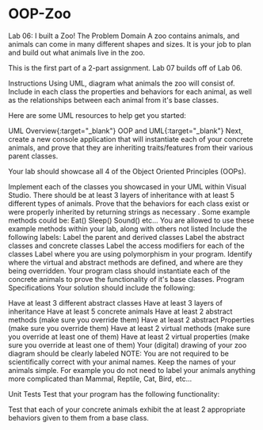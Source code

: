 # OOP-Zoo
Lab 06: I built a Zoo!
The Problem Domain
A zoo contains animals, and animals can come in many different shapes and sizes. It is your job to plan and build out what animals live in the zoo.

This is the first part of a 2-part assignment. Lab 07 builds off of Lab 06.

Instructions
Using UML, diagram what animals the zoo will consist of. Include in each class the properties and behaviors for each animal, as well as the relationships between each animal from it's base classes.

Here are some UML resources to help get you started:

UML Overview{:target="_blank"}
OOP and UML{:target="_blank"}
Next, create a new console application that will instantiate each of your concrete animals, and prove that they are inheriting traits/features from their various parent classes.

Your lab should showcase all 4 of the Object Oriented Principles (OOPs).

Implement each of the classes you showcased in your UML within Visual Studio.
There should be at least 3 layers of inheritance with at least 5 different types of animals.
Prove that the behaviors for each class exist or were properly inherited by returning strings as necessary .
Some example methods could be: Eat() Sleep() Sound() etc...
You are allowed to use these example methods within your lab, along with others not listed
Include the following labels:
Label the parent and derived classes
Label the abstract classes and concrete classes
Label the access modifiers for each of the classes
Label where you are using polymorphism in your program. Identify where the virtual and abstract methods are defined, and where are they being overridden.
Your program class should instantiate each of the concrete animals to prove the functionality of it's base classes.
Program Specifications
Your solution should include the following:

Have at least 3 different abstract classes
Have at least 3 layers of inheritance
Have at least 5 concrete animals
Have at least 2 abstract methods (make sure you override them)
Have at least 2 abstract Properties (make sure you override them)
Have at least 2 virtual methods (make sure you override at least one of them)
Have at least 2 virtual properties (make sure you override at least one of them)
Your (digital) drawing of your zoo diagram should be clearly labeled
NOTE: You are not required to be scientifically correct with your animal names. Keep the names of your animals simple. For example you do not need to label your animals anything more complicated than Mammal, Reptile, Cat, Bird, etc...

Unit Tests
Test that your program has the following functionality:

Test that each of your concrete animals exhibit the at least 2 appropriate behaviors given to them from a base class.


